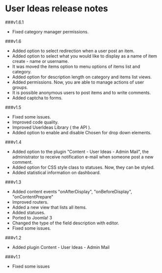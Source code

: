 User Ideas release notes
==========================

###v1.6.1
* Fixed category manager permissions.

###v1.6
* Added option to select redirection when a user post an item.
* Added option to select what you would like to display as a name of item create - name or username.
* It was moved the items option to menu options of items list and category.
* Added option for description length on category and items list views.
* Added permissions. Now, you are able to manage actions of user groups.
* It is possible anonymous users to post items and to write comments.
* Added captcha to forms.

###v1.5
* Fixed some issues.
* Improved code quality.
* Improved UserIdeas Library ( the API ).
* Added option to enable and disable Chosen for drop down elements.

###v1.4
* Added option to the plugin "Content - User Ideas - Admin Mail", the administrator to receive notification e-mail when someone post a new comment.
* Added option for CSS style class to statuses. Now, they can be styled.
* Added statistical information on dashboard.

###v1.3

* Added content events "onAfterDisplay", "onBeforeDisplay", "onContentPrepare"
* Improved routers.
* Added a new view that lists all items.
* Added statuses.
* Ported to Joomla! 3
* Changed the type of the field description with editor.
* Fixed some issues.

###v1.2

* Added plugin Content - User Ideas - Admin Mail

###v1.1

* Fixed some issues
